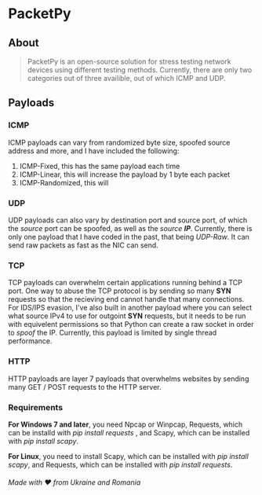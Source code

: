 # PacketPy
## About
> PacketPy is an open-source solution for stress testing network devices using different testing methods.
> Currently, there are only two categories out of three availible, out of which ICMP and UDP.
## Payloads

### ICMP
ICMP payloads can vary from randomized byte size, spoofed source address and more, and I have included the following:
1. ICMP-Fixed, this has the same payload each time
2. ICMP-Linear, this will increase the payload by 1 byte each packet
3. ICMP-Randomized, this will 

### UDP
UDP payloads can also vary by destination port and source port, of which the *source* port can be spoofed, as well as the *source* ***IP***.
Currently, there is only one payload that I have coded in the past, that being *UDP-Raw*.
It can send raw packets as fast as the NIC can send.

### TCP
TCP payloads can overwhelm certain applications running behind a TCP port. One way to abuse the TCP protocol is by sending so many **SYN** requests
so that the recieving end cannot handle that many connections.
For IDS/IPS evasion, I've also built in another payload where you can select what source IPv4 to use for outgoint **SYN** requests, but it needs to
be run with equivelent permissions so that Python can create a raw socket in order to *spoof* the IP.
Currently, this payload is limited by single thread performance.

### HTTP
HTTP payloads are layer 7 payloads that overwhelms websites by sending many GET / POST requests to the HTTP server.

### Requirements
**For Windows 7 and later**, you need Npcap or Winpcap, Requests, which can be installd with *pip install requests* , and Scapy, which can be installed with *pip install scapy*.

**For Linux**, you need to install Scapy, which can be installed with *pip install scapy*, and Requests, which can be installed with *pip install requests*.


###### Made with ❤️ from Ukraine and Romania
